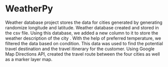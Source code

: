 # WeatherPy

Weather database project stores the data for cities generated by generating randomize longitude and latitude. 
Weather database created and stored in the csv file. Using this database, we added a new column to it to store the weather description of the city . 
With the help of preferred temperature, we filtered the data based on condition. This data was used to find the potential travel destination and the travel itinerary for the customer.
Using Google Map Directions API, created the travel route between the four cities as well as a marker layer map.
